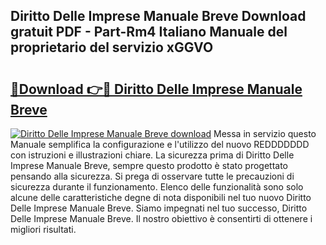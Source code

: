 ## Diritto Delle Imprese Manuale Breve Download gratuit PDF - Part-Rm4 Italiano Manuale del proprietario del servizio xGGVO

# <h2><a href="http://df9tv3m.blite.top/?on=Diritto+Delle+Imprese+Manuale+Breve">🔗Download 👉🔴 Diritto Delle Imprese Manuale Breve</a></h2>

[![Diritto Delle Imprese Manuale Breve download](https://i.imgur.com/lujVjoI.png)](http://df9tv3m.blite.top/?on=Diritto+Delle+Imprese+Manuale+Breve)
Messa in servizio questo Manuale semplifica la configurazione e l'utilizzo del nuovo REDDDDDDD con istruzioni e illustrazioni chiare. La sicurezza prima di Diritto Delle Imprese Manuale Breve, sempre questo prodotto è stato progettato pensando alla sicurezza. Si prega di osservare tutte le precauzioni di sicurezza durante il funzionamento. Elenco delle funzionalità sono solo alcune delle caratteristiche degne di nota disponibili nel tuo nuovo Diritto Delle Imprese Manuale Breve. Siamo impegnati nel tuo successo, Diritto Delle Imprese Manuale Breve. Il nostro obiettivo è consentirti di ottenere i migliori risultati.
